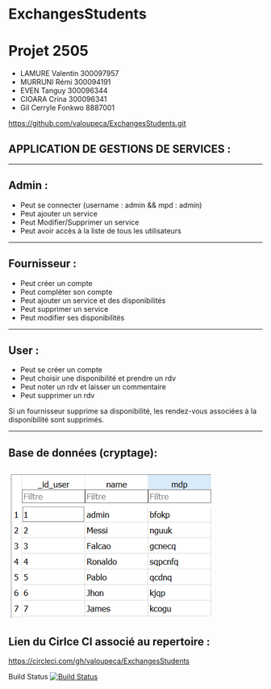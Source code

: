 # ExchangesStudents
# Projet 2505


* LAMURE Valentin 300097957
* MURRUNI Rémi  300094191
* EVEN Tanguy  300096344
* CIOARA Crina 300096341
* Gil Cerryle Fonkwo 8887001

https://github.com/valoupeca/ExchangesStudents.git


## APPLICATION DE GESTIONS DE SERVICES :


-----------------

## Admin :
* Peut se connecter (username : admin && mpd : admin)
* Peut ajouter un service
* Peut Modifier/Supprimer un service
* Peut avoir accès à la liste de tous les utilisateurs

-------------------

## Fournisseur :
* Peut créer un compte
* Peut compléter son compte
* Peut ajouter un service et des disponibilités
* Peut supprimer un service
* Peut modifier ses disponibilités

---------------------

## User :
* Peut se créer un compte
* Peut choisir une disponibilité et prendre un rdv
* Peut noter un rdv et laisser un commentaire
* Peut supprimer un rdv


Si un fournisseur supprime sa disponibilité, les rendez-vous associées à la disponibilité sont supprimés.

---------------------

## Base de données (cryptage):

![Base de données cryptée](https://github.com/valoupeca/ExchangesStudents/blob/master/bdcyptage.PNG)
-----------------------

## Lien du Cirlce CI associé au repertoire :
https://circleci.com/gh/valoupeca/ExchangesStudents

Build Status
[![Build
Status](https://circleci.com/gh/valoupeca/ExchangesStudents.png?branch=master)](https://circleci.com/gh/valoupeca/ExchangesStudents)


